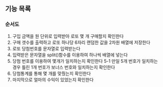 ## 기능 목록

### 순서도

1. 구입 금액을 원 단위로 입력받아 로또 몇 개 구매할지 확인한다
2. 구매 갯수를 출력하고 로또 하나당 6자리 랜덤한 값을 2차원 배열에 저장한다
3. 로또 당첨번호를 문자열로 입력받는다
4. 입력받은 문자열을 split()함수를 이용하여 하나씩 배열에 넣는다
5. 당첨 번호를 이용하여 몇개가 일치하는지 확인한다
   5-1 만일 5개 번호가 일치하는 경우 틀린 1개 번호가 보너스 번호와 일치하는지 확인한다
6. 당첨통계를 통해 몇 개를 맞췄는지 확인한다
7. 마지막으로 얼마의 수익이 있었는지 확인한다
